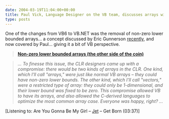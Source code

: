 ```yaml
---
date: 2004-03-19T11:04:00+00:00
title: Paul Vick, Language Designer on the VB team, discusses arrays with non-zero lower bounds...
type: posts
---
```

One of the changes from VB6 to VB.NET was the removal of non-zero lower bounded arrays... a concept discussed by Eric Gunnerson [recently](http://blogs.msdn.com/ericgu/archive/2004/03/16/90724.aspx), and now covered by Paul... giving it a bit of VB perspective.

> **[Non-zero lower bounded arrays (the other side of the coin)](http://www.panopticoncentral.net/PermaLink.aspx/f519385b-45a1-4b48-b85f-681c273e1d24)**

>  _... To finesse this issue, the CLR designers came up with a compromise: there would be two kinds of arrays in the CLR. One kind, which I'll call "arrays," were just like normal VB arrays – they could have non-zero lower bounds. The other kind, which I'll call "vectors," were a restricted type of array: they could only be 1-dimensional, and their lower bound was fixed to be zero. This compromise allowed VB to have its arrays, and also allowed the C-derived languages to optimize the most common array case. Everyone was happy, right? ..._


  [Listening to: Are You Gonna Be My Girl – [Jet](https://open.spotify.com/search/Jet/artists) – Get Born (03:37)]
